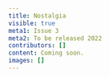 ```yaml
---
title: Nostalgia
visible: true
meta1: Issue 3
meta2: To be released 2022
contributors: []
content: Coming soon.
images: []
---
```

